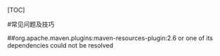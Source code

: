 [TOC]

#常见问题及技巧

##org.apache.maven.plugins:maven-resources-plugin:2.6 or one of its dependencies could not be resolved
